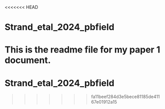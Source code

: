 <<<<<<< HEAD
# Strand_etal_2024_pbfield

This is the readme file for my paper 1 document.
=======
# Strand_etal_2024_pbfield
>>>>>>> fa11beef284d3e5bece81185de41167e01912a15
